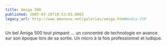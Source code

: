 ```yaml
---
title: Amiga 500
published: 2005-03-26T10:53:03.000Z
legacy_url: http://www.emunova.net/galeries/amiga.htm#media-210
---
```

Un bel Amiga 500 tout pimpant ... un concentré de technologie en avance sur son époque lors de sa sortie. Un micro à la fois professionnel et ludique.